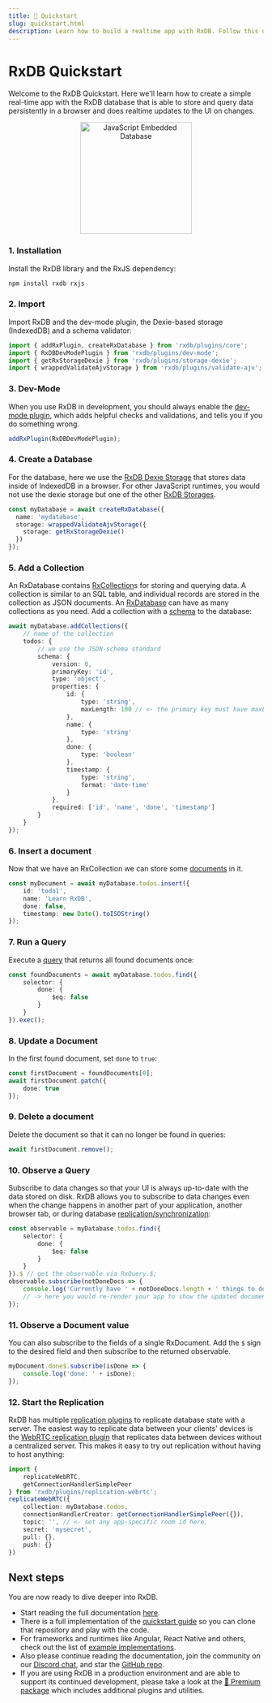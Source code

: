 ```yaml
---
title: 🚀 Quickstart
slug: quickstart.html
description: Learn how to build a realtime app with RxDB. Follow this quickstart for setup, schema creation, data operations, and real-time syncing.
---
```


# RxDB Quickstart

Welcome to the RxDB Quickstart. Here we'll learn how to create a simple real-time app with the RxDB database that is able to store and query data persistently in a browser and does realtime updates to the UI on changes.

<center>
    <a href="https://rxdb.info/">
        <img src="/files/logo/rxdb_javascript_database.svg" alt="JavaScript Embedded Database" width="220" />
    </a>
</center>

### 1. Installation
Install the RxDB library and the RxJS dependency:
   
```bash
npm install rxdb rxjs
```

### 2. Import 
Import RxDB and the dev-mode plugin, the Dexie-based storage (IndexedDB) and a schema validator:

```ts
import { addRxPlugin, createRxDatabase } from 'rxdb/plugins/core';
import { RxDBDevModePlugin } from 'rxdb/plugins/dev-mode';
import { getRxStorageDexie } from 'rxdb/plugins/storage-dexie';
import { wrappedValidateAjvStorage } from 'rxdb/plugins/validate-ajv';
```


### 3. Dev-Mode

When you use RxDB in development, you should always enable the [dev-mode plugin](./dev-mode.md), which adds helpful checks and validations, and tells you if you do something wrong.

```ts
addRxPlugin(RxDBDevModePlugin);
```


### 4. Create a Database

For the database, here we use the [RxDB Dexie Storage](./rx-storage-dexie.md) that stores data inside of IndexedDB in a browser. For other JavaScript runtimes, you would not use the dexie storage but one of the other [RxDB Storages](./rx-storage.md).

```ts
const myDatabase = await createRxDatabase({
  name: 'mydatabase',
  storage: wrappedValidateAjvStorage({
    storage: getRxStorageDexie()
  })
});
```

### 5. Add a Collection

An RxDatabase contains [RxCollection](./rx-collection.md)s for storing and querying data. A collection is similar to an SQL table, and individual records are stored in the collection as JSON documents. An [RxDatabase](./rx-database.md) can have as many collections as you need.
Add a collection with a [schema](./rx-schema.md) to the database:

```ts
await myDatabase.addCollections({
    // name of the collection
    todos: {
        // we use the JSON-schema standard
        schema: {
            version: 0,
            primaryKey: 'id',
            type: 'object',
            properties: {
                id: {
                    type: 'string',
                    maxLength: 100 // <- the primary key must have maxLength
                },
                name: {
                    type: 'string'
                },
                done: {
                    type: 'boolean'
                },
                timestamp: {
                    type: 'string',
                    format: 'date-time'
                }
            },
            required: ['id', 'name', 'done', 'timestamp']        
        }
    }
});
```

### 6. Insert a document

Now that we have an RxCollection we can store some [documents](./rx-document.md) in it.

```ts
const myDocument = await myDatabase.todos.insert({
    id: 'todo1',
    name: 'Learn RxDB',
    done: false,
    timestamp: new Date().toISOString()
});
```

### 7. Run a Query

Execute a [query](./rx-query.md) that returns all found documents once:

```ts
const foundDocuments = await myDatabase.todos.find({
    selector: {
        done: {
            $eq: false
        }
    }
}).exec();
```


### 8. Update a Document

In the first found document, set `done` to `true`:

```ts
const firstDocument = foundDocuments[0];
await firstDocument.patch({
    done: true
});
```

### 9. Delete a document

Delete the document so that it can no longer be found in queries:

```ts
await firstDocument.remove();
```

### 10. Observe a Query

Subscribe to data changes so that your UI is always up-to-date with the data stored on disk. RxDB allows you to subscribe to data changes even when the change happens in another part of your application, another browser tab, or during database [replication/synchronization](./replication.md):

```ts
const observable = myDatabase.todos.find({
    selector: {
        done: {
            $eq: false
        }
    }
}).$ // get the observable via RxQuery.$;
observable.subscribe(notDoneDocs => {
    console.log('Currently have ' + notDoneDocs.length + ' things to do');
    // -> here you would re-render your app to show the updated document list
});
```

### 11. Observe a Document value

You can also subscribe to the fields of a single RxDocument. Add the `$` sign to the desired field and then subscribe to the returned observable.

```ts
myDocument.done$.subscribe(isDone => {
    console.log('done: ' + isDone);
});
```


### 12. Start the Replication

RxDB has multiple [replication plugins](./replication.md) to replicate database state with a server.
The easiest way to replicate data between your clients' devices is the [WebRTC replication plugin](./replication-webrtc.md) that replicates data between devices without a centralized server. This makes it easy to try out replication without having to host anything:

```ts
import {
    replicateWebRTC,
    getConnectionHandlerSimplePeer
} from 'rxdb/plugins/replication-webrtc';
replicateWebRTC({
    collection: myDatabase.todos,
    connectionHandlerCreator: getConnectionHandlerSimplePeer({}),
    topic: '', // <- set any app-specific room id here.
    secret: 'mysecret',
    pull: {},
    push: {}
})
```


## Next steps

You are now ready to dive deeper into RxDB. 
- Start reading the full documentation [here](./install.md).
- There is a full implementation of the [quickstart guide](https://github.com/pubkey/rxdb-quickstart) so you can clone that repository and play with the code.
- For frameworks and runtimes like Angular, React Native and others, check out the list of [example implementations](https://github.com/pubkey/rxdb/tree/master/examples).
- Also please continue reading the documentation, join the community on our [Discord chat](/chat/), and star the [GitHub repo](https://github.com/pubkey/rxdb).
- If you are using RxDB in a production environment and are able to support its continued development, please take a look at the [👑 Premium package](/premium/) which includes additional plugins and utilities.
